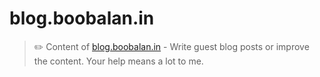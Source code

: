# blog.boobalan.in

> ✏️ Content of [blog.boobalan.in](http://blog.boobalan.in) - Write guest blog posts or improve the content. Your help means a lot to me.